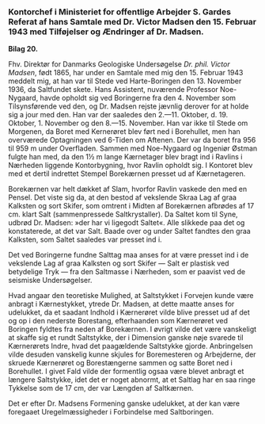 ### Kontorchef i Ministeriet for offentlige Arbejder S. Gardes Referat af hans Samtale med Dr. Victor Madsen den 15. Februar 1943 med Tilføjelser og Ændringer af Dr. Madsen.

**Bilag 20.**

Fhv. Direktør for Danmarks Geologiske Undersøgelse *Dr. phil. Victor Madsen*, født 1865, har under en Samtale med mig den 15. Februar 1943 meddelt mig, at han var til Stede ved Harte-Boringen den 13. November 1936, da Saltfundet skete. Hans Assistent, nuværende Professor Noe-Nygaard, havde opholdt sig ved Boringerne fra den 4. November som Tilsynsførende ved den, og Dr. Madsen rejste jævnlig derover for at holde sig a jour med den. Han var der saaledes den 2.—11. Oktober, d. 19. Oktober, 1. November og den 8.—15. November. Han var ikke til Stede om Morgenen, da Boret med Kernerøret blev ført ned i Borehullet, men han overværede Optagningen ved 6-Tiden om Aftenen. Der var da boret fra 956 til 959 m under Overfladen. Sammen med Noe-Nygaard og Ingeniør Østman fulgte han med, da den 1½ m lange Kærnetager blev bragt ind i Ravlins i Nærheden liggende Kontorbygning, hvor Ravlin opholdt sig. I Kontoret blev med et dertil indrettet Stempel Borekærnen presset ud af Kærnetageren.

Borekærnen var helt dækket af Slam, hvorfor Ravlin vaskede den med en Pensel. Det viste sig da, at den bestod af vekslende Skraa Lag af graa Kalksten og sort Skifer, som omtrent i Midten af Borekærnen afbrødes af 17 cm. klart Salt (sammenpressede Saltkrystaller). Da Saltet kom til Syne, udbrød Dr. Madsen: »der har vi ligegodt Saltet«. Alle slikkede paa det og konstaterede, at det var Salt. Baade over og under Saltet fandtes den graa Kalksten, som Saltet saaledes var presset ind i.

Det ved Boringerne fundne Salttag maa anses for at være presset ind i de vekslende Lag af graa Kalksten og sort Skifer — Salt er plastisk ved betydelige Tryk — fra den Saltmasse i Nærheden, som er paavist ved de seismiske Undersøgelser.

Hvad angaar den teoretiske Mulighed, at Saltstykket i Forvejen kunde være anbragt i Kærnestykket, ytrede Dr. Madsen, at dette maatte anses for udelukket, da et saadant Indhold i Kærnerøret vilde blive presset ud af det og op i den nederste Borestang, efterhaanden som Kærnerøret ved Boringen fyldtes fra neden af Borekærnen. I øvrigt vilde det være vanskeligt at skaffe sig et rundt Saltstykke, der i Dimension ganske nøje svarede til Kærnerørets Indre, hvad det paagældende Saltstykke gjorde. Anbringelsen vilde desuden vanskelig kunne skjules for Boremesteren og Arbejderne, der skruede Kærnerøret og Borestængerne sammen og satte Boret ned i Borehullet. I givet Fald vilde der formentlig ogsaa være blevet anbragt et længere Saltstykke, idet det er noget abnormt, at et Saltlag har en saa ringe Tykkelse som de 17 cm, der var Længden af Saltkærnen.

Det er efter Dr. Madsens Formening ganske udelukket, at der kan være foregaaet Uregelmæssigheder i Forbindelse med Saltboringen.